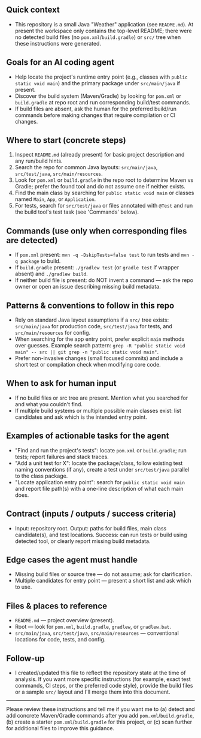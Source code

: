 ## Quick context

- This repository is a small Java "Weather" application (see `README.md`). At present the workspace only contains the top-level README; there were no detected build files (no `pom.xml`/`build.gradle`) or `src/` tree when these instructions were generated.

## Goals for an AI coding agent

- Help locate the project's runtime entry point (e.g., classes with `public static void main`) and the primary package under `src/main/java` if present.
- Discover the build system (Maven/Gradle) by looking for `pom.xml` or `build.gradle` at repo root and run corresponding build/test commands.
- If build files are absent, ask the human for the preferred build/run commands before making changes that require compilation or CI changes.

## Where to start (concrete steps)

1. Inspect `README.md` (already present) for basic project description and any run/build hints.
2. Search the repo for common Java layouts: `src/main/java`, `src/test/java`, `src/main/resources`.
3. Look for `pom.xml` or `build.gradle` in the repo root to determine Maven vs Gradle; prefer the found tool and do not assume one if neither exists.
4. Find the main class by searching for `public static void main` or classes named `Main`, `App`, or `Application`.
5. For tests, search for `src/test/java` or files annotated with `@Test` and run the build tool's test task (see 'Commands' below).

## Commands (use only when corresponding files are detected)

- If `pom.xml` present: `mvn -q -DskipTests=false test` to run tests and `mvn -q package` to build.
- If `build.gradle` present: `./gradlew test` (or `gradle test` if wrapper absent) and `./gradlew build`.
- If neither build file is present: do NOT invent a command — ask the repo owner or open an issue describing missing build metadata.

## Patterns & conventions to follow in this repo

- Rely on standard Java layout assumptions if a `src/` tree exists: `src/main/java` for production code, `src/test/java` for tests, and `src/main/resources` for config.
- When searching for the app entry point, prefer explicit `main` methods over guesses. Example search pattern: `grep -R "public static void main" -- src || git grep -n "public static void main"`.
- Prefer non-invasive changes (small focused commits) and include a short test or compilation check when modifying core code.

## When to ask for human input

- If no build files or src tree are present. Mention what you searched for and what you couldn't find.
- If multiple build systems or multiple possible main classes exist: list candidates and ask which is the intended entry point.

## Examples of actionable tasks for the agent

- "Find and run the project's tests": locate `pom.xml` or `build.gradle`; run tests; report failures and stack traces.
- "Add a unit test for X": locate the package/class, follow existing test naming conventions (if any), create a test under `src/test/java` parallel to the class package.
- "Locate application entry point": search for `public static void main` and report file path(s) with a one-line description of what each main does.

## Contract (inputs / outputs / success criteria)

- Input: repository root. Output: paths for build files, main class candidate(s), and test locations. Success: can run tests or build using detected tool, or clearly report missing build metadata.

## Edge cases the agent must handle

- Missing build files or source tree — do not assume; ask for clarification.
- Multiple candidates for entry point — present a short list and ask which to use.

## Files & places to reference

- `README.md` — project overview (present).
- Root — look for `pom.xml`, `build.gradle`, `gradlew`, or `gradlew.bat`.
- `src/main/java`, `src/test/java`, `src/main/resources` — conventional locations for code, tests, and config.

## Follow-up

- I created/updated this file to reflect the repository state at the time of analysis. If you want more specific instructions (for example, exact test commands, CI steps, or the preferred code style), provide the build files or a sample `src/` layout and I'll merge them into this document.

---
Please review these instructions and tell me if you want me to (a) detect and add concrete Maven/Gradle commands after you add `pom.xml`/`build.gradle`, (b) create a starter `pom.xml`/`build.gradle` for this project, or (c) scan further for additional files to improve this guidance.
